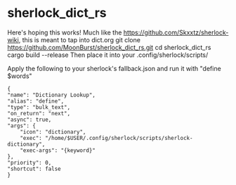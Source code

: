 # sherlock_dict_rs
Here's hoping this works!
Much like the https://github.com/Skxxtz/sherlock-wiki, this is meant to tap into dict.org
git clone https://github.com/MoonBurst/sherlock_dict_rs.git
cd sherlock_dict_rs
cargo build --release
Then place it into your .config/sherlock/scripts/


Apply the following to your sherlock's fallback.json and run it with "define $words"

	{
    "name": "Dictionary Lookup",
    "alias": "define",
    "type": "bulk_text",
    "on_return": "next",
    "async": true,
    "args": {
        "icon": "dictionary",
        "exec": "/home/$USER/.config/sherlock/scripts/sherlock-dictionary",
        "exec-args": "{keyword}"
    },
    "priority": 0,
    "shortcut": false
	}
